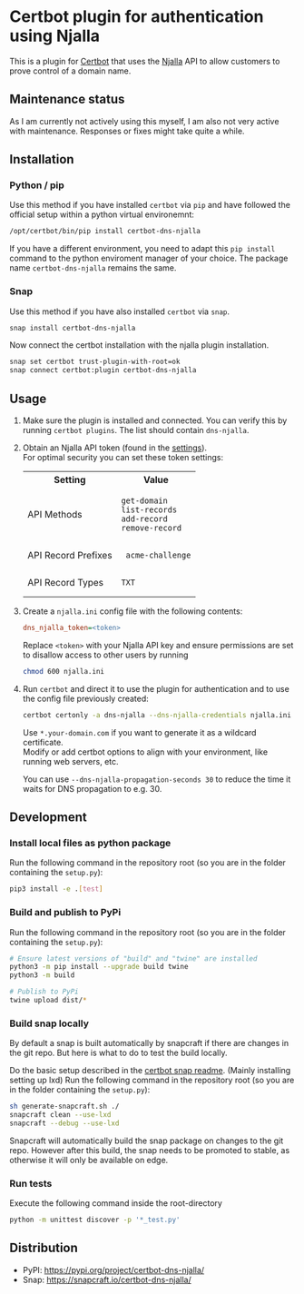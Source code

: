 # Certbot plugin for authentication using Njalla

This is a plugin for [Certbot](https://certbot.eff.org/) that uses the [Njalla](https://njal.la/) API
to allow customers to prove control of a domain name.

## Maintenance status

As I am currently not actively using this myself, I am also not very active with maintenance. Responses or fixes might take quite a while.

## Installation

### Python / pip

Use this method if you have installed `certbot` via `pip` and have followed the official setup within a python virtual environemnt:

```sh
/opt/certbot/bin/pip install certbot-dns-njalla
```

If you have a different environment, you need to adapt this `pip install` command to the python enviroment manager of your choice. The package name `certbot-dns-njalla` remains the same.

### Snap

Use this method if you have also installed `certbot` via `snap`.

```sh
snap install certbot-dns-njalla
```

Now connect the certbot installation with the njalla plugin installation.

```sh
snap set certbot trust-plugin-with-root=ok
snap connect certbot:plugin certbot-dns-njalla
```

## Usage

1. Make sure the plugin is installed and connected. You can verify this by running `certbot plugins`. The list should contain `dns-njalla`.

2. Obtain an Njalla API token (found in the [settings](https://njal.la/settings/api/)).\
   For optimal security you can set these token settings:

   <table>
   <tr>
      <th> Setting </th><th> Value </th>
   </tr>
   <tr>
      <td> API Methods </td>
      <td>

      ```
      get-domain
      list-records
      add-record
      remove-record
      ```
      </td>
   </tr>
   <tr>
      <td> API Record Prefixes </td>
      <td>

      ```
      _acme-challenge
      ```
      </td>
   </tr>
   <tr>
      <td> API Record Types </td>
      <td>

      ```
      TXT
      ```
      </td>
   </tr>
   </table>

3. Create a `njalla.ini` config file with the following contents:

   ```ini
   dns_njalla_token=<token>
   ```

   Replace `<token>` with your Njalla API key and ensure permissions are set
   to disallow access to other users by running

   ```sh
   chmod 600 njalla.ini
   ```

4. Run `certbot` and direct it to use the plugin for authentication and to use
   the config file previously created:

   ```sh
   certbot certonly -a dns-njalla --dns-njalla-credentials njalla.ini -d your-domain.com
   ```

   Use `*.your-domain.com` if you want to generate it as a wildcard certificate.  
   Modify or add certbot options to align with your environment, like running web servers, etc.

   You can use `--dns-njalla-propagation-seconds 30` to reduce the time it waits for DNS propagation to e.g. 30.

## Development

### Install local files as python package

Run the following command in the repository root (so you are in the folder containing the `setup.py`):

```sh
pip3 install -e .[test]
```

### Build and publish to PyPi

Run the following command in the repository root (so you are in the folder containing the `setup.py`):

```sh
# Ensure latest versions of "build" and "twine" are installed
python3 -m pip install --upgrade build twine
python3 -m build

# Publish to PyPi
twine upload dist/*
```

### Build snap locally

By default a snap is built automatically by snapcraft if there are changes in the git repo. But here is what to do to test the build locally.

Do the basic setup described in the [certbot snap readme](https://github.com/certbot/certbot/tree/master/tools/snap#local-testing-and-development). (Mainly installing setting up lxd)
Run the following command in the repository root (so you are in the folder containing the `setup.py`):

```sh
sh generate-snapcraft.sh ./
snapcraft clean --use-lxd
snapcraft --debug --use-lxd
```

Snapcraft will automatically build the snap package on changes to the git repo. However after this build, the snap needs to be promoted to stable, as otherwise it will only be available on edge.

### Run tests

Execute the following command inside the root-directory

```sh
python -m unittest discover -p '*_test.py'
```

## Distribution

- PyPI: https://pypi.org/project/certbot-dns-njalla/
- Snap: https://snapcraft.io/certbot-dns-njalla/
